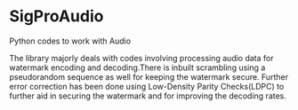 # SigProAudio
Python codes to work with Audio

The library majorly deals with codes involving processing audio data for watermark encoding and decoding.There is inbuilt scrambling using a pseudorandom sequence as well for keeping the watermark secure. Further error correction has been done using Low-Density Parity Checks(LDPC) to further aid in securing the watermark and for improving the decoding rates.
